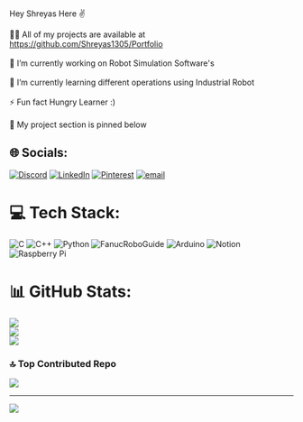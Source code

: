 Hey Shreyas Here ✌️

👨‍💻 All of my projects are available at https://github.com/Shreyas1305/Portfolio<br><br>🔭 I’m currently working on Robot Simulation Software's<br><br>🌱 I’m currently learning different operations using Industrial Robot<br><br>⚡ Fun fact Hungry Learner :)<br><br>📌 My project section is pinned below


## 🌐 Socials:
[![Discord](https://img.shields.io/badge/Discord-%237289DA.svg?logo=discord&logoColor=white)](https://discord.gg/shreyas_13) [![LinkedIn](https://img.shields.io/badge/LinkedIn-%230077B5.svg?logo=linkedin&logoColor=white)](https://linkedin.com/in/shreyaspatil13) [![Pinterest](https://img.shields.io/badge/Pinterest-%23E60023.svg?logo=Pinterest&logoColor=white)](https://pinterest.com/shreyas_13) [![email](https://img.shields.io/badge/Email-D14836?logo=gmail&logoColor=white)](mailto:pshreyas016@gmail.com) 

# 💻 Tech Stack:
![C](https://img.shields.io/badge/c-%2300599C.svg?style=for-the-badge&logo=c&logoColor=white) ![C++](https://img.shields.io/badge/c++-%2300599C.svg?style=for-the-badge&logo=c%2B%2B&logoColor=white) ![Python](https://img.shields.io/badge/python-3670A0?style=for-the-badge&logo=python&logoColor=ffdd54) ![FanucRoboGuide](https://images.seeklogo.com/logo-png/31/3/fanuc-logo-png_seeklogo-314440.png) ![Arduino](https://img.shields.io/badge/-Arduino-00979D?style=for-the-badge&logo=Arduino&logoColor=white) ![Notion](https://img.shields.io/badge/Notion-%23000000.svg?style=for-the-badge&logo=notion&logoColor=white) ![Raspberry Pi](https://img.shields.io/badge/-Raspberry_Pi-C51A4A?style=for-the-badge&logo=Raspberry-Pi)
# 📊 GitHub Stats:
![](https://github-readme-stats.vercel.app/api?username=Shreyas1305&theme=transparent&hide_border=false&include_all_commits=false&count_private=false)<br/>
![](https://nirzak-streak-stats.vercel.app/?user=Shreyas1305&theme=transparent&hide_border=false)<br/>
![](https://github-readme-stats.vercel.app/api/top-langs/?username=Shreyas1305&theme=transparent&hide_border=false&include_all_commits=false&count_private=false&layout=compact)

### 🔝 Top Contributed Repo
![](https://github-contributor-stats.vercel.app/api?username=Shreyas1305&limit=5&theme=dark&combine_all_yearly_contributions=true)

---
[![](https://visitcount.itsvg.in/api?id=Shreyas1305&icon=0&color=0)](https://visitcount.itsvg.in)
